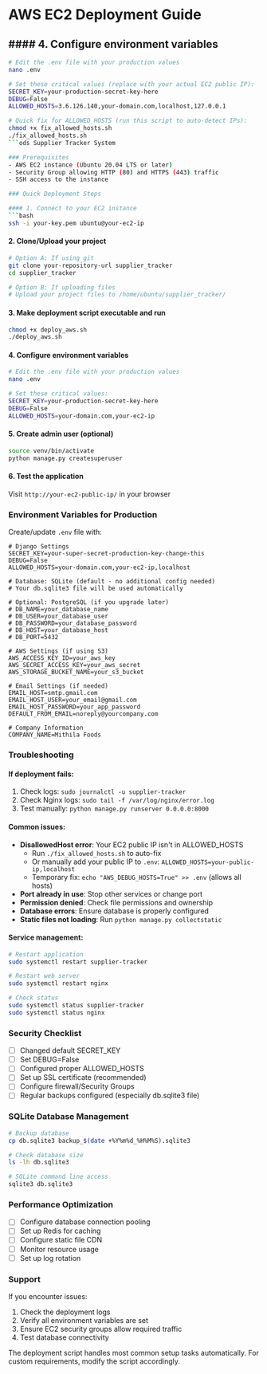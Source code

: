 # AWS EC2 Deployment Guide
## #### 4. Configure environment variables
```bash
# Edit the .env file with your production values
nano .env

# Set these critical values (replace with your actual EC2 public IP):
SECRET_KEY=your-production-secret-key-here
DEBUG=False
ALLOWED_HOSTS=3.6.126.140,your-domain.com,localhost,127.0.0.1

# Quick fix for ALLOWED_HOSTS (run this script to auto-detect IPs):
chmod +x fix_allowed_hosts.sh
./fix_allowed_hosts.sh
```ods Supplier Tracker System

### Prerequisites
- AWS EC2 instance (Ubuntu 20.04 LTS or later)
- Security Group allowing HTTP (80) and HTTPS (443) traffic
- SSH access to the instance

### Quick Deployment Steps

#### 1. Connect to your EC2 instance
```bash
ssh -i your-key.pem ubuntu@your-ec2-ip
```

#### 2. Clone/Upload your project
```bash
# Option A: If using git
git clone your-repository-url supplier_tracker
cd supplier_tracker

# Option B: If uploading files
# Upload your project files to /home/ubuntu/supplier_tracker/
```

#### 3. Make deployment script executable and run
```bash
chmod +x deploy_aws.sh
./deploy_aws.sh
```

#### 4. Configure environment variables
```bash
# Edit the .env file with your production values
nano .env

# Set these critical values:
SECRET_KEY=your-production-secret-key-here
DEBUG=False
ALLOWED_HOSTS=your-domain.com,your-ec2-ip
```

#### 5. Create admin user (optional)
```bash
source venv/bin/activate
python manage.py createsuperuser
```

#### 6. Test the application
Visit `http://your-ec2-public-ip/` in your browser

### Environment Variables for Production

Create/update `.env` file with:
```env
# Django Settings
SECRET_KEY=your-super-secret-production-key-change-this
DEBUG=False
ALLOWED_HOSTS=your-domain.com,your-ec2-ip,localhost

# Database: SQLite (default - no additional config needed)
# Your db.sqlite3 file will be used automatically

# Optional: PostgreSQL (if you upgrade later)
# DB_NAME=your_database_name
# DB_USER=your_database_user
# DB_PASSWORD=your_database_password
# DB_HOST=your_database_host
# DB_PORT=5432

# AWS Settings (if using S3)
AWS_ACCESS_KEY_ID=your_aws_key
AWS_SECRET_ACCESS_KEY=your_aws_secret
AWS_STORAGE_BUCKET_NAME=your_s3_bucket

# Email Settings (if needed)
EMAIL_HOST=smtp.gmail.com
EMAIL_HOST_USER=your_email@gmail.com
EMAIL_HOST_PASSWORD=your_app_password
DEFAULT_FROM_EMAIL=noreply@yourcompany.com

# Company Information
COMPANY_NAME=Mithila Foods
```

### Troubleshooting

#### If deployment fails:
1. Check logs: `sudo journalctl -u supplier-tracker`
2. Check Nginx logs: `sudo tail -f /var/log/nginx/error.log`
3. Test manually: `python manage.py runserver 0.0.0.0:8000`

#### Common issues:
- **DisallowedHost error**: Your EC2 public IP isn't in ALLOWED_HOSTS
  - Run `./fix_allowed_hosts.sh` to auto-fix
  - Or manually add your public IP to `.env`: `ALLOWED_HOSTS=your-public-ip,localhost`
  - Temporary fix: `echo "AWS_DEBUG_HOSTS=True" >> .env` (allows all hosts)
- **Port already in use**: Stop other services or change port
- **Permission denied**: Check file permissions and ownership
- **Database errors**: Ensure database is properly configured
- **Static files not loading**: Run `python manage.py collectstatic`

#### Service management:
```bash
# Restart application
sudo systemctl restart supplier-tracker

# Restart web server
sudo systemctl restart nginx

# Check status
sudo systemctl status supplier-tracker
sudo systemctl status nginx
```

### Security Checklist
- [ ] Changed default SECRET_KEY
- [ ] Set DEBUG=False
- [ ] Configured proper ALLOWED_HOSTS
- [ ] Set up SSL certificate (recommended)
- [ ] Configure firewall/Security Groups
- [ ] Regular backups configured (especially db.sqlite3 file)

### SQLite Database Management
```bash
# Backup database
cp db.sqlite3 backup_$(date +%Y%m%d_%H%M%S).sqlite3

# Check database size
ls -lh db.sqlite3

# SQLite command line access
sqlite3 db.sqlite3
```

### Performance Optimization
- [ ] Configure database connection pooling
- [ ] Set up Redis for caching
- [ ] Configure static file CDN
- [ ] Monitor resource usage
- [ ] Set up log rotation

### Support
If you encounter issues:
1. Check the deployment logs
2. Verify all environment variables are set
3. Ensure EC2 security groups allow required traffic
4. Test database connectivity

The deployment script handles most common setup tasks automatically. For custom requirements, modify the script accordingly.
